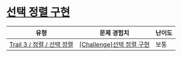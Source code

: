 # [선택 정렬 구현](https://www.codetree.ai/trails/complete/curated-cards/challenge-implement-selection-sort)

|유형|문제 경험치|난이도|
|---|---|---|
|[Trail 3 / 정렬 / 선택 정렬](https://www.codetree.ai/trail-info/novice-high/)|[[Challenge]선택 정렬 구현](https://www.codetree.ai/trails/complete/curated-cards/challenge-implement-selection-sort/)|보통|

